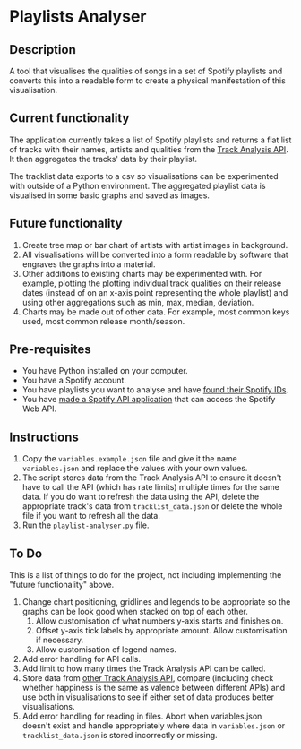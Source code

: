 # Playlists Analyser
## Description
A tool that visualises the qualities of songs in a set of Spotify playlists and converts this into a readable form to create a physical manifestation of this visualisation. 

## Current functionality
The application currently takes a list of Spotify playlists and returns a flat list of tracks with their names, artists and qualities from the [Track Analysis API](https://rapidapi.com/soundnet-soundnet-default/api/track-analysis/playground/apiendpoint_78b81b32-03a1-4044-aa46-ac17aa2528fe). It then aggregates the tracks' data by their playlist.

The tracklist data exports to a csv so visualisations can be experimented with outside of a Python environment. The aggregated playlist data is visualised in some basic graphs and saved as images.

## Future functionality
1. Create tree map or bar chart of artists with artist images in background.
1. All visualisations will be converted into a form readable by software that engraves the graphs into a material.
1. Other additions to existing charts may be experimented with. For example, plotting the plotting individual track qualities on their release dates (instead of on an x-axis point representing the whole playlist) and using other aggregations such as min, max, median, deviation.
1. Charts may be made out of other data. For example, most common keys used, most common release month/season.

## Pre-requisites
* You have Python installed on your computer.
* You have a Spotify account.
* You have playlists you want to analyse and have [found their Spotify IDs](https://developer.spotify.com/documentation/web-api/concepts/spotify-uris-ids).
* You have [made a Spotify API application](https://developer.spotify.com/documentation/web-api/concepts/apps) that can access the Spotify Web API.

## Instructions
1. Copy the `variables.example.json` file and give it the name `variables.json` and replace the values with your own values.
1. The script stores data from the Track Analysis API to ensure it doesn't have to call the API (which has rate limits) multiple times for the same data. If you do want to refresh the data using the API, delete the appropriate track's data from `tracklist_data.json` or delete the whole file if you want to refresh all the data.
1. Run the `playlist-analyser.py` file.

## To Do
This is a list of things to do for the project, not including implementing the "future functionality" above.
1. Change chart positioning, gridlines and legends to be appropriate so the graphs can be look good when stacked on top of each other.
    1. Allow customisation of what numbers y-axis starts and finishes on.
    1. Offset y-axis tick labels by appropriate amount. Allow customisation if necessary.
    1. Allow customisation of legend names.
1. Add error handling for API calls.
1. Add limit to how many times the Track Analysis API can be called.
1. Store data from [other Track Analysis API](https://rapidapi.com/music-metrics-music-metrics-default/api/spotify-audio-features-track-analysis), compare (including check whether happiness is the same as valence between different APIs) and use both in visualisations to see if either set of data produces better visualisations.
1. Add error handling for reading in files. Abort when variables.json doesn't exist and handle appropriately where data in `variables.json` or `tracklist_data.json` is stored incorrectly or missing.

